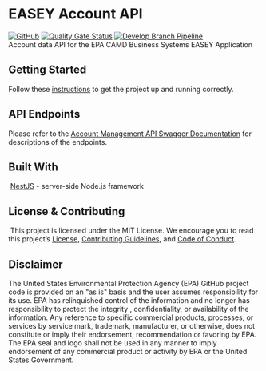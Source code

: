 # EASEY Account API
[![GitHub](https://img.shields.io/github/license/US-EPA-CAMD/easey-account-api)](https://github.com/US-EPA-CAMD/easey-account-api/blob/develop/LICENSE)
[![Quality Gate Status](https://sonarcloud.io/api/project_badges/measure?project=US-EPA-CAMD_easey-account-api&metric=alert_status)](https://sonarcloud.io/dashboard?id=US-EPA-CAMD_easey-account-api)
[![Develop Branch Pipeline](https://github.com/US-EPA-CAMD/easey-account-api/workflows/Develop%20Branch%20Workflow/badge.svg)](https://github.com/US-EPA-CAMD/easey-account-api/actions)<br>
Account data API for the EPA CAMD Business Systems EASEY Application
​
## Getting Started

Follow these [instructions](https://github.com/US-EPA-CAMD/devops/blob/master/GETTING_STARTED.md) to get the project up and running correctly.

## API Endpoints

Please refer to the [Account Management API Swagger Documentation](https://easey-dev.app.cloud.gov/api/account-mgmt/swagger/) for descriptions of the endpoints.

## Built With
​
[NestJS](https://nestjs.com/) - server-side Node.js framework


## License & Contributing

​
This project is licensed under the MIT License. We encourage you to read this project’s [License](https://github.com/US-EPA-CAMD/devops/blob/master/LICENSE), [Contributing Guidelines](https://github.com/US-EPA-CAMD/devops/blob/master/CONTRIBUTING.md), and [Code of Conduct](https://github.com/US-EPA-CAMD/devops/blob/master/CODE_OF_CONDUCT.md).

## Disclaimer
The United States Environmental Protection Agency (EPA) GitHub project code is provided on an "as is" basis and the user assumes responsibility for its use. EPA has relinquished control of the information and no longer has responsibility to protect the integrity , confidentiality, or availability of the information. Any reference to specific commercial products, processes, or services by service mark, trademark, manufacturer, or otherwise, does not constitute or imply their endorsement, recommendation or favoring by EPA. The EPA seal and logo shall not be used in any manner to imply endorsement of any commercial product or activity by EPA or the United States Government.
